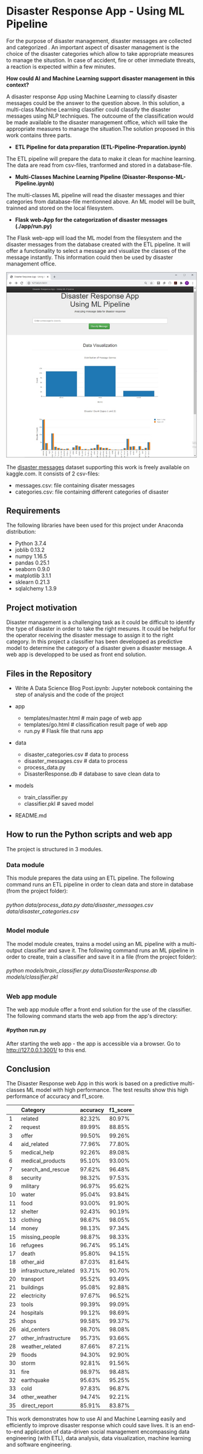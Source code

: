# Disaster Response App - Using ML Pipeline 

For the purpose of disaster management, disaster messages are collected and categorized . An important aspect of disaster management is the choice of the disaster categories which allow to take appropriate measures to manage the situstion. In case of accident, fire or other immediate threats, a reaction is expected within a few minutes. 

**How could AI and Machine Learning support disaster management in this context?**

A disaster response App using Machine Learning to classify disaster messages could be the answer to the question above. In this solution, a multi-class Machine Learning classifier could classify the disaster messages using NLP techniques. The outcoume of the classification would be made available to the disaster management office, which will take the appropriate measures to manage the situation.The solution proposed in this work contains three parts.

- **ETL Pipeline for data preparation (ETL-Pipeline-Preparation.ipynb)**

The ETL pipeline will prepare the data to make it clean for machine learning. The data are read from csv-files, tranformed and stored in a database-file.

- **Multi-Classes Machine Learning Pipeline (Disaster-Response-ML-Pipeline.ipynb)**

The multi-classes ML pipeline will read the disaster messages and thier categories from database-file mentionned above. An ML model will be built, trainned and stored on the local filesystem.

- **Flask web-App for the categorization of disaster messages (./app/run.py)**

The Flask web-app will load the ML model from the filesystem and the disaster messages from the database created with the ETL pipeline. It will offer a functionality to select a message and visualize the classes of the message instantly. This information could then be used by disaster management office. 

![Disaster Home](data/pic1.jpg "Disaster Home")


The [disaster messages](https://www.kaggle.com/davidshahshankhar/disasterresponsepipeline) dataset supporting this work is freely available on kaggle.com. It consists of 2 csv-files:

- messages.csv: file containing disater messages
- categories.csv: file containing different categories of disaster 


## Requirements

The following libraries have been used for this project under Anaconda distribution:

- Python 3.7.4
- joblib 0.13.2
- numpy 1.16.5
- pandas 0.25.1
- seaborn 0.9.0
- matplotlib 3.1.1
- sklearn 0.21.3
- sqlalchemy 1.3.9

## Project motivation

Disaster management is a challenging task as it could be difficult to identify the type of disaster in order to take the right mesures. It could be helpful for the operator receiving the disaster message to assign it to the right category. In this project a classifier has been developped as predictive model to determine the category of a disaster given a disaster message. A web app is developped to be used as front end solution.

## Files in the Repository

- Write A Data Science Blog Post.ipynb: Jupyter notebook containing the step of analysis and the code of the project
  
- app
  - templates/master.html  # main page of web app
  - templates/go.html  # classification result page of web app
  - run.py  # Flask file that runs app

- data
  - disaster_categories.csv  # data to process 
  - disaster_messages.csv  # data to process
  - process_data.py
  - DisasterResponse.db   # database to save clean data to

- models
  - train_classifier.py 
  - classifier.pkl  # saved model 

- README.md

## How to run the Python scripts and web app

The project is structured in 3 modules.

### Data module

This module prepares the data using an ETL pipeline. The following command runs an ETL pipeline in order to clean data and store in database (from the project folder):

###### python data/process_data.py data/disaster_messages.csv data/disaster_categories.csv


### Model module

The model module creates, trains a model using an ML pipeline with a multi-output classifier and save it. The following command runs an ML pipeline in order to create, train a classifier and save it in a file (from the project folder):

###### python models/train_classifier.py data/DisasterResponse.db models/classifier.pkl 

### Web app module

The web app module offer a front end solution for the use of the classifier. The following command starts the web app from the app's directory:

#### #python run.py

After starting the web app - the app is accessible via a browser. Go to http://127.0.0.1:3001/ to this end.

## Conclusion

The Disaster Response web App in this work is based on a predictive multi-classes ML model with high performance. The test results show this high performance of accuracy and f1_score.


|    | Category               | accuracy   | f1_score   |
|:---|:-----------------------|:-----------|:-----------|
|  1 | related                | 82.32%     | 80.97%     |
|  2 | request                | 89.99%     | 88.85%     |
|  3 | offer                  | 99.50%     | 99.26%     |
|  4 | aid_related            | 77.96%     | 77.80%     |
|  5 | medical_help           | 92.26%     | 89.08%     |
|  6 | medical_products       | 95.10%     | 93.00%     |
|  7 | search_and_rescue      | 97.62%     | 96.48%     |
|  8 | security               | 98.32%     | 97.53%     |
|  9 | military               | 96.97%     | 95.62%     |
| 10 | water                  | 95.04%     | 93.84%     |
| 11 | food                   | 93.00%     | 91.90%     |
| 12 | shelter                | 92.43%     | 90.19%     |
| 13 | clothing               | 98.67%     | 98.05%     |
| 14 | money                  | 98.13%     | 97.34%     |
| 15 | missing_people         | 98.87%     | 98.33%     |
| 16 | refugees               | 96.74%     | 95.14%     |
| 17 | death                  | 95.80%     | 94.15%     |
| 18 | other_aid              | 87.03%     | 81.64%     |
| 19 | infrastructure_related | 93.71%     | 90.70%     |
| 20 | transport              | 95.52%     | 93.49%     |
| 21 | buildings              | 95.08%     | 92.88%     |
| 22 | electricity            | 97.67%     | 96.52%     |
| 23 | tools                  | 99.39%     | 99.09%     |
| 24 | hospitals              | 99.12%     | 98.69%     |
| 25 | shops                  | 99.58%     | 99.37%     |
| 26 | aid_centers            | 98.70%     | 98.08%     |
| 27 | other_infrastructure   | 95.73%     | 93.66%     |
| 28 | weather_related        | 87.66%     | 87.21%     |
| 29 | floods                 | 94.30%     | 92.90%     |
| 30 | storm                  | 92.81%     | 91.56%     |
| 31 | fire                   | 98.97%     | 98.48%     |
| 32 | earthquake             | 95.63%     | 95.25%     |
| 33 | cold                   | 97.83%     | 96.87%     |
| 34 | other_weather          | 94.74%     | 92.21%     |
| 35 | direct_report          | 85.91%     | 83.87%     |

This work demonstrates how to use AI and Machine Learning easily and efficiently to improve disaster response which could save lives.
It is an end-to-end application of data-driven social management encompassing data engineering (with ETL), data analysis, data visualization, machine learning and software engineering. 

